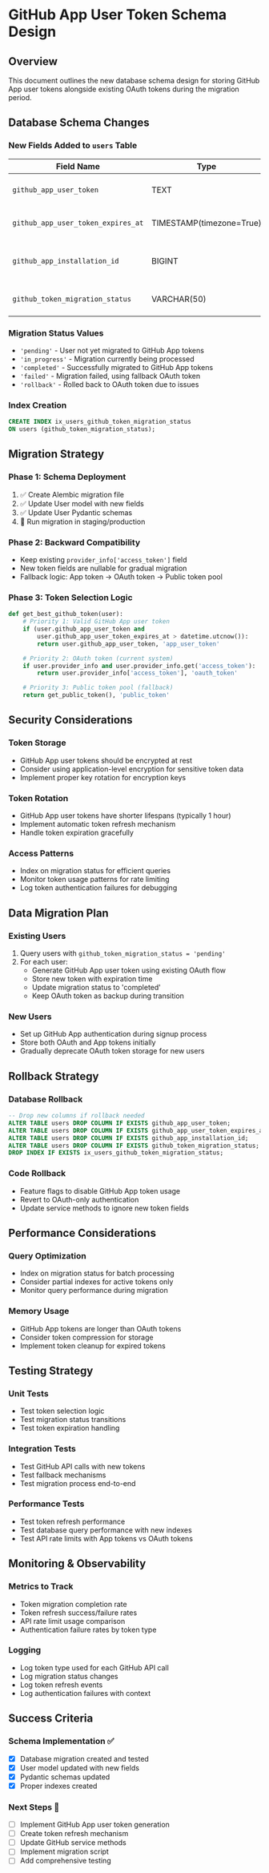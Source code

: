 # GitHub App User Token Schema Design

## Overview
This document outlines the new database schema design for storing GitHub App user tokens alongside existing OAuth tokens during the migration period.

## Database Schema Changes

### New Fields Added to `users` Table

| Field Name | Type | Nullable | Default | Description |
|------------|------|----------|---------|-------------|
| `github_app_user_token` | TEXT | YES | NULL | Encrypted GitHub App user token |
| `github_app_user_token_expires_at` | TIMESTAMP(timezone=True) | YES | NULL | Token expiration timestamp |
| `github_app_installation_id` | BIGINT | YES | NULL | GitHub App installation ID for this user |
| `github_token_migration_status` | VARCHAR(50) | NO | 'pending' | Migration status tracker |

### Migration Status Values
- `'pending'` - User not yet migrated to GitHub App tokens
- `'in_progress'` - Migration currently being processed
- `'completed'` - Successfully migrated to GitHub App tokens
- `'failed'` - Migration failed, using fallback OAuth token
- `'rollback'` - Rolled back to OAuth token due to issues

### Index Creation
```sql
CREATE INDEX ix_users_github_token_migration_status
ON users (github_token_migration_status);
```

## Migration Strategy

### Phase 1: Schema Deployment
1. ✅ Create Alembic migration file
2. ✅ Update User model with new fields
3. ✅ Update User Pydantic schemas
4. 🔄 Run migration in staging/production

### Phase 2: Backward Compatibility
- Keep existing `provider_info['access_token']` field
- New token fields are nullable for gradual migration
- Fallback logic: App token → OAuth token → Public token pool

### Phase 3: Token Selection Logic
```python
def get_best_github_token(user):
    # Priority 1: Valid GitHub App user token
    if (user.github_app_user_token and
        user.github_app_user_token_expires_at > datetime.utcnow()):
        return user.github_app_user_token, 'app_user_token'

    # Priority 2: OAuth token (current system)
    if user.provider_info and user.provider_info.get('access_token'):
        return user.provider_info['access_token'], 'oauth_token'

    # Priority 3: Public token pool (fallback)
    return get_public_token(), 'public_token'
```

## Security Considerations

### Token Storage
- GitHub App user tokens should be encrypted at rest
- Consider using application-level encryption for sensitive token data
- Implement proper key rotation for encryption keys

### Token Rotation
- GitHub App user tokens have shorter lifespans (typically 1 hour)
- Implement automatic token refresh mechanism
- Handle token expiration gracefully

### Access Patterns
- Index on migration status for efficient queries
- Monitor token usage patterns for rate limiting
- Log token authentication failures for debugging

## Data Migration Plan

### Existing Users
1. Query users with `github_token_migration_status = 'pending'`
2. For each user:
   - Generate GitHub App user token using existing OAuth flow
   - Store new token with expiration time
   - Update migration status to 'completed'
   - Keep OAuth token as backup during transition

### New Users
- Set up GitHub App authentication during signup process
- Store both OAuth and App tokens initially
- Gradually deprecate OAuth token storage for new users

## Rollback Strategy

### Database Rollback
```sql
-- Drop new columns if rollback needed
ALTER TABLE users DROP COLUMN IF EXISTS github_app_user_token;
ALTER TABLE users DROP COLUMN IF EXISTS github_app_user_token_expires_at;
ALTER TABLE users DROP COLUMN IF EXISTS github_app_installation_id;
ALTER TABLE users DROP COLUMN IF EXISTS github_token_migration_status;
DROP INDEX IF EXISTS ix_users_github_token_migration_status;
```

### Code Rollback
- Feature flags to disable GitHub App token usage
- Revert to OAuth-only authentication
- Update service methods to ignore new token fields

## Performance Considerations

### Query Optimization
- Index on migration status for batch processing
- Consider partial indexes for active tokens only
- Monitor query performance during migration

### Memory Usage
- GitHub App tokens are longer than OAuth tokens
- Consider token compression for storage
- Implement token cleanup for expired tokens

## Testing Strategy

### Unit Tests
- Test token selection logic
- Test migration status transitions
- Test token expiration handling

### Integration Tests
- Test GitHub API calls with new tokens
- Test fallback mechanisms
- Test migration process end-to-end

### Performance Tests
- Test token refresh performance
- Test database query performance with new indexes
- Test API rate limits with App tokens vs OAuth tokens

## Monitoring & Observability

### Metrics to Track
- Token migration completion rate
- Token refresh success/failure rates
- API rate limit usage comparison
- Authentication failure rates by token type

### Logging
- Log token type used for each GitHub API call
- Log migration status changes
- Log token refresh events
- Log authentication failures with context

## Success Criteria

### Schema Implementation ✅
- [x] Database migration created and tested
- [x] User model updated with new fields
- [x] Pydantic schemas updated
- [x] Proper indexes created

### Next Steps 🔄
- [ ] Implement GitHub App user token generation
- [ ] Create token refresh mechanism
- [ ] Update GitHub service methods
- [ ] Implement migration script
- [ ] Add comprehensive testing
